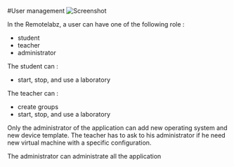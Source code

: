 #User management
![Screenshot](/images/User_indiv.png)

In the Remotelabz, a user can have one of the following role :
 
 * student
 * teacher
 * administrator

The student can :
 
 * start, stop, and use a laboratory
 
The teacher can :

 * create groups
 * start, stop, and use a laboratory

Only the administrator of the application can add new operating system and new device template. The teacher has to ask to his administrator if he need new virtual machine with a specific configuration.

The administrator can administrate all the application
